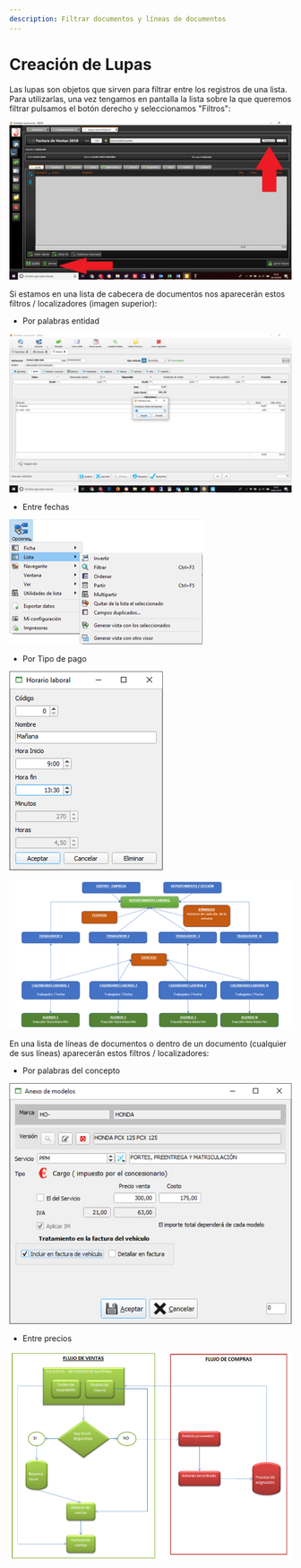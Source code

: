 ```yaml
---
description: Filtrar documentos y líneas de documentos
---
```


# Creación de Lupas

Las lupas son objetos que sirven para filtrar entre los registros de una lista. Para utilizarlas, una vez tengamos en pantalla la lista sobre la que queremos filtrar pulsamos el botón derecho y seleccionamos "Filtros":

![](../../.gitbook/assets/image%20%2832%29.png)

Si estamos en una lista de cabecera de documentos nos aparecerán estos filtros / localizadores \(imagen superior\):

* Por palabras entidad

![](../../.gitbook/assets/image%20%28408%29.png)

* Entre fechas

![](../../.gitbook/assets/image%20%2853%29.png)

* Por Tipo de pago

![](../../.gitbook/assets/image%20%28404%29.png)

![](../../.gitbook/assets/image%20%28305%29.png)

En una lista de líneas de documentos o dentro de un documento \(cualquier de sus líneas\) aparecerán estos filtros / localizadores:

* Por palabras del concepto

![](../../.gitbook/assets/image%20%2856%29.png)

* Entre precios

![](../../.gitbook/assets/image%20%2824%29.png)


